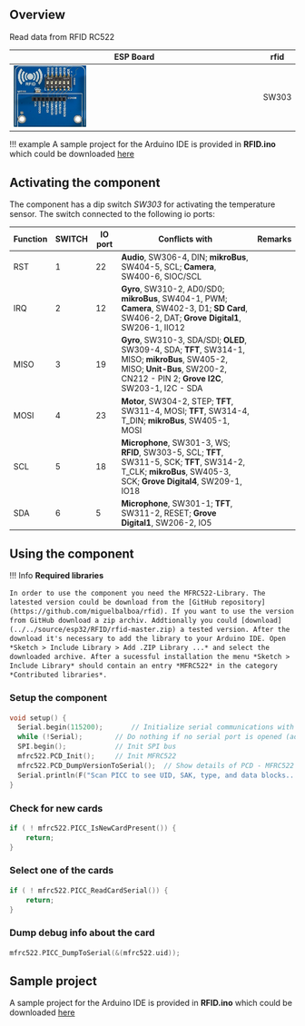 ## Overview

Read data from RFID RC522

ESP Board | rfid
--- | ---
<img src="/images/esp32/block_rfid.png"  width="30%"> | SW303

!!! example
    A sample project for the Arduino IDE is provided in **RFID.ino** which could be downloaded [here](../../source/esp32/RFID/RFID.ino)

## Activating the component
The component has a dip switch *SW303* for activating the temperature sensor. The switch connected to the following io ports:

Function|SWITCH|IO port|Conflicts with|Remarks|
|------------------|----------|----------|----------|----------|
|RST|1|22|**Audio**, SW306-4, DIN; **mikroBus**, SW404-5, SCL; **Camera**, SW400-6, SIOC/SCL
|IRQ|2|12|**Gyro**, SW310-2, AD0/SD0; **mikroBus**, SW404-1, PWM; **Camera**, SW402-3, D1; **SD Card**, SW406-2, DAT; **Grove Digital1**, SW206-1, IIO12
|MISO|3|19|**Gyro**, SW310-3, SDA/SDI; **OLED**, SW309-4, SDA; **TFT**, SW314-1, MISO; **mikroBus**, SW405-2, MISO; **Unit-Bus**, SW200-2, CN212 - PIN 2; **Grove I2C**, SW203-1, I2C - SDA
|MOSI|4|23|**Motor**, SW304-2, STEP; **TFT**, SW311-4, MOSI; **TFT**, SW314-4, T_DIN; **mikroBus**, SW405-1, MOSI
|SCL|5|18|**Microphone**, SW301-3, WS; **RFID**, SW303-5, SCL; **TFT**, SW311-5, SCK; **TFT**, SW314-2, T_CLK; **mikroBus**, SW405-3, SCK; **Grove Digital4**, SW209-1, IO18
|SDA|6|5|**Microphone**, SW301-1; **TFT**, SW311-2, RESET; **Grove Digital1**, SW206-2, IO5

## Using the component

!!! Info
    **Required libraries**

    In order to use the component you need the MFRC522-Library. The latested version could be download from the [GitHub repository](https://github.com/miguelbalboa/rfid). If you want to use the version from GitHub download a zip archiv. Addtionally you could [download](../../source/esp32/RFID/rfid-master.zip) a tested version. After the download it's necessary to add the library to your Arduino IDE. Open *Sketch > Include Library > Add .ZIP Library ...* and select the downloaded archive. After a sucessful installation the menu *Sketch > Include Library* should contain an entry *MFRC522* in the category *Contributed libraries*.


### Setup the component
```c
void setup() {
  Serial.begin(115200);       // Initialize serial communications with the PC
  while (!Serial);        // Do nothing if no serial port is opened (added for Arduinos based on ATMEGA32U4)
  SPI.begin();            // Init SPI bus
  mfrc522.PCD_Init();     // Init MFRC522
  mfrc522.PCD_DumpVersionToSerial();  // Show details of PCD - MFRC522 Card Reader details
  Serial.println(F("Scan PICC to see UID, SAK, type, and data blocks..."));
}
```

### Check for new cards

```c
if ( ! mfrc522.PICC_IsNewCardPresent()) {
    return;
}
```

### Select one of the cards

```c
if ( ! mfrc522.PICC_ReadCardSerial()) {
    return;
}
```

### Dump debug info about the card

```c
mfrc522.PICC_DumpToSerial(&(mfrc522.uid));
```


## Sample project

A sample project for the Arduino IDE is provided in **RFID.ino** which could be downloaded [here](../../source/esp32/RFID/RFID.ino)
